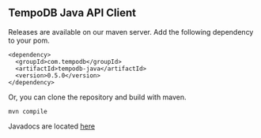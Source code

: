 ## TempoDB Java API Client
Releases are available on our maven server. Add the following dependency to your pom.

    <dependency>
      <groupId>com.tempodb</groupId>
      <artifactId>tempodb-java</artifactId>
      <version>0.5.0</version>
    </dependency>

Or, you can clone the repository and build with maven.

    mvn compile

Javadocs are located [here](http://tempodb.github.com/tempodb-java/javadocs/apidocs/)
